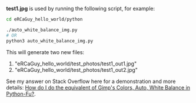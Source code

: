 
**test1.jpg** is used by running the following script, for example:

```bash
cd eRCaGuy_hello_world/python

./auto_white_balance_img.py 
# OR 
python3 auto_white_balance_img.py
```

This will generate two new files:
1. "eRCaGuy_hello_world/test_photos/test1_out1.jpg"
1. "eRCaGuy_hello_world/test_photos/test1_out2.jpg"

See my answer on Stack Overflow here for a demonstration and more details: [How do I do the equivalent of Gimp's Colors, Auto, White Balance in Python-Fu?](https://stackoverflow.com/questions/48268068/how-do-i-do-the-equivalent-of-gimps-colors-auto-white-balance-in-python-fu/67343271#67343271).


